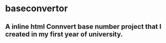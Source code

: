 # baseconvertor
## A inline html Connvert base number project that I created in my first year of university.
